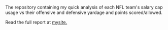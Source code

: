 The repository containing my quick analysis of each NFL team's salary cap usage vs their offensive and defensive yardage and points scored/allowed.

Read the full report at [mysite.](http://philheijkoop.com/2017/05/16/nfl-cap-efficiency.html)